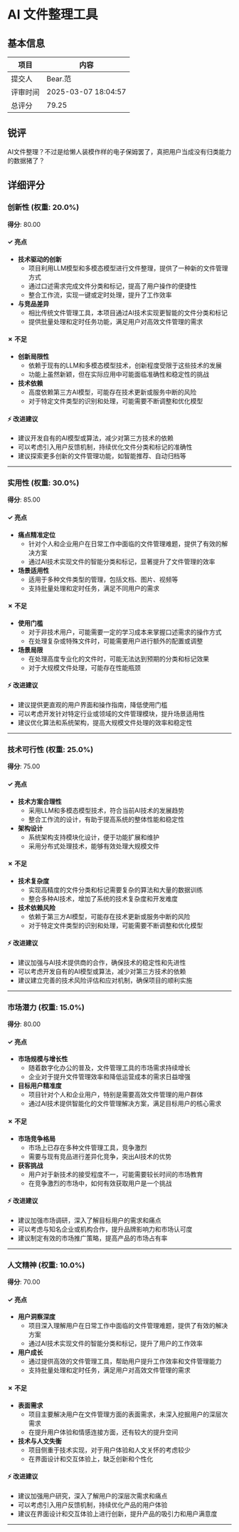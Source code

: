 # AI 文件整理工具

## 基本信息

| 项目 | 内容 |
|------|------|
| 提交人 | Bear.范 |
| 评审时间 | 2025-03-07 18:04:57 |
| 总评分 | 79.25 |

## 锐评

AI文件整理？不过是给懒人装模作样的电子保姆罢了，真把用户当成没有归类能力的数据猪了？

## 详细评分

### 创新性 (权重: 20.0%)

**得分**: 80.00

#### ✓ 亮点

* **技术驱动的创新**
  * 项目利用LLM模型和多模态模型进行文件整理，提供了一种新的文件管理方式
  * 通过口述需求完成文件分类和标记，提高了用户操作的便捷性
  * 整合工作流，实现一键或定时处理，提升了工作效率
* **与竞品差异**
  * 相比传统文件管理工具，本项目通过AI技术实现更智能的文件分类和标记
  * 提供批量处理和定时任务功能，满足用户对高效文件管理的需求

#### ✗ 不足

* **创新局限性**
  * 依赖于现有的LLM和多模态模型技术，创新程度受限于这些技术的发展
  * 功能上虽然新颖，但在实际应用中可能面临准确性和稳定性的挑战
* **技术依赖**
  * 高度依赖第三方AI模型，可能存在技术更新或服务中断的风险
  * 对于特定文件类型的识别和处理，可能需要不断调整和优化模型

#### ⚡ 改进建议

* 建议开发自有的AI模型或算法，减少对第三方技术的依赖
* 可以考虑引入用户反馈机制，持续优化文件分类和标记的准确性
* 建议探索更多创新的文件管理功能，如智能推荐、自动归档等

---

### 实用性 (权重: 30.0%)

**得分**: 85.00

#### ✓ 亮点

* **痛点精准定位**
  * 针对个人和企业用户在日常工作中面临的文件管理难题，提供了有效的解决方案
  * 通过AI技术实现文件的智能分类和标记，显著提升了文件管理的效率
* **场景适用性**
  * 适用于多种文件类型的管理，包括文档、图片、视频等
  * 支持批量处理和定时任务，满足不同用户的需求

#### ✗ 不足

* **使用门槛**
  * 对于非技术用户，可能需要一定的学习成本来掌握口述需求的操作方式
  * 在处理复杂或特殊文件时，可能需要用户进行额外的配置或调整
* **场景局限**
  * 在处理高度专业化的文件时，可能无法达到预期的分类和标记效果
  * 对于大规模文件处理，可能存在性能瓶颈

#### ⚡ 改进建议

* 建议提供更直观的用户界面和操作指南，降低使用门槛
* 可以考虑开发针对特定行业或领域的文件管理模块，提升场景适用性
* 建议优化算法和系统架构，提高大规模文件处理的效率和稳定性

---

### 技术可行性 (权重: 25.0%)

**得分**: 75.00

#### ✓ 亮点

* **技术方案合理性**
  * 采用LLM和多模态模型技术，符合当前AI技术的发展趋势
  * 整合工作流的设计，有助于提高系统的整体性能和稳定性
* **架构设计**
  * 系统架构支持模块化设计，便于功能扩展和维护
  * 采用分布式处理技术，能够有效处理大规模文件

#### ✗ 不足

* **技术复杂度**
  * 实现高精度的文件分类和标记需要复杂的算法和大量的数据训练
  * 整合多种AI技术，增加了系统的技术复杂度和开发难度
* **技术依赖风险**
  * 依赖于第三方AI模型，可能存在技术更新或服务中断的风险
  * 对于特定文件类型的识别和处理，可能需要不断调整和优化模型

#### ⚡ 改进建议

* 建议加强与AI技术提供商的合作，确保技术的稳定性和先进性
* 可以考虑开发自有的AI模型或算法，减少对第三方技术的依赖
* 建议建立完善的技术风险评估和应对机制，确保项目的顺利实施

---

### 市场潜力 (权重: 15.0%)

**得分**: 80.00

#### ✓ 亮点

* **市场规模与增长性**
  * 随着数字化办公的普及，文件管理工具的市场需求持续增长
  * 企业对于提升文件管理效率和降低运营成本的需求日益增强
* **目标用户精准度**
  * 项目针对个人和企业用户，特别是需要高效文件管理的用户群体
  * 通过AI技术提供智能化的文件管理解决方案，满足目标用户的核心需求

#### ✗ 不足

* **市场竞争格局**
  * 市场上已存在多种文件管理工具，竞争激烈
  * 需要与现有竞品进行差异化竞争，突出AI技术的优势
* **获客挑战**
  * 用户对于新技术的接受程度不一，可能需要较长时间的市场教育
  * 在竞争激烈的市场中，如何有效获取用户是一个挑战

#### ⚡ 改进建议

* 建议加强市场调研，深入了解目标用户的需求和痛点
* 可以考虑与知名企业或机构合作，提升品牌影响力和市场认可度
* 建议制定有效的市场推广策略，提高产品的市场占有率

---

### 人文精神 (权重: 10.0%)

**得分**: 70.00

#### ✓ 亮点

* **用户洞察深度**
  * 项目深入理解用户在日常工作中面临的文件管理难题，提供了有效的解决方案
  * 通过AI技术实现文件的智能分类和标记，提升了用户的工作效率
* **用户成长**
  * 通过提供高效的文件管理工具，帮助用户提升工作效率和文件管理能力
  * 支持批量处理和定时任务，满足用户对高效文件管理的需求

#### ✗ 不足

* **表面需求**
  * 项目主要解决用户在文件管理方面的表面需求，未深入挖掘用户的深层次需求
  * 在提升用户体验和情感连接方面，还有较大的提升空间
* **技术与人文失衡**
  * 项目侧重于技术实现，对于用户体验和人文关怀的考虑较少
  * 在界面设计和交互体验上，缺乏创新和个性化

#### ⚡ 改进建议

* 建议加强用户研究，深入了解用户的深层次需求和痛点
* 可以考虑引入用户反馈机制，持续优化产品的用户体验
* 建议在界面设计和交互体验上进行创新，提升产品的吸引力和用户满意度

---

